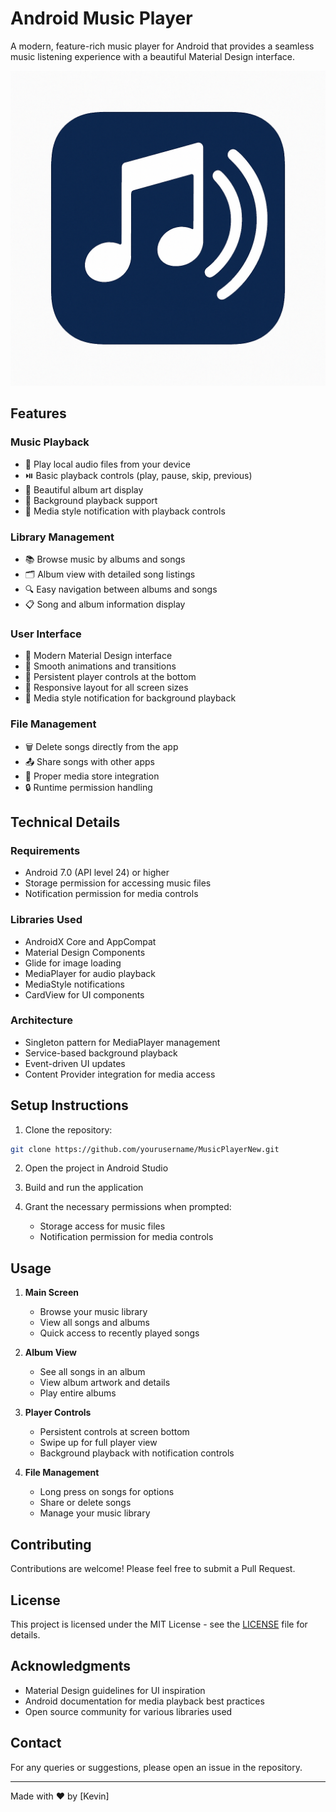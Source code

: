 # Android Music Player

A modern, feature-rich music player for Android that provides a seamless music listening experience with a beautiful Material Design interface.

![Music Player Icon](app/src/main/res/drawable/iconnew.png)

## Features

### Music Playback
- 🎵 Play local audio files from your device
- ⏯️ Basic playback controls (play, pause, skip, previous)
- 🎨 Beautiful album art display
- 🔄 Background playback support
- 📱 Media style notification with playback controls

### Library Management
- 📚 Browse music by albums and songs
- 🗂️ Album view with detailed song listings
- 🔍 Easy navigation between albums and songs
- 📋 Song and album information display

### User Interface
- 🎨 Modern Material Design interface
- 💫 Smooth animations and transitions
- 🌙 Persistent player controls at the bottom
- 📱 Responsive layout for all screen sizes
- 🎵 Media style notification for background playback

### File Management
- 🗑️ Delete songs directly from the app
- 📤 Share songs with other apps
- 📂 Proper media store integration
- 🔒 Runtime permission handling

## Technical Details

### Requirements
- Android 7.0 (API level 24) or higher
- Storage permission for accessing music files
- Notification permission for media controls

### Libraries Used
- AndroidX Core and AppCompat
- Material Design Components
- Glide for image loading
- MediaPlayer for audio playback
- MediaStyle notifications
- CardView for UI components

### Architecture
- Singleton pattern for MediaPlayer management
- Service-based background playback
- Event-driven UI updates
- Content Provider integration for media access

## Setup Instructions

1. Clone the repository:
```bash
git clone https://github.com/yourusername/MusicPlayerNew.git
```

2. Open the project in Android Studio

3. Build and run the application

4. Grant the necessary permissions when prompted:
   - Storage access for music files
   - Notification permission for media controls

## Usage

1. **Main Screen**
   - Browse your music library
   - View all songs and albums
   - Quick access to recently played songs

2. **Album View**
   - See all songs in an album
   - View album artwork and details
   - Play entire albums

3. **Player Controls**
   - Persistent controls at screen bottom
   - Swipe up for full player view
   - Background playback with notification controls

4. **File Management**
   - Long press on songs for options
   - Share or delete songs
   - Manage your music library

## Contributing

Contributions are welcome! Please feel free to submit a Pull Request.

## License

This project is licensed under the MIT License - see the [LICENSE](LICENSE) file for details.

## Acknowledgments

- Material Design guidelines for UI inspiration
- Android documentation for media playback best practices
- Open source community for various libraries used

## Contact

For any queries or suggestions, please open an issue in the repository.

---
Made with ❤️ by [Kevin] 